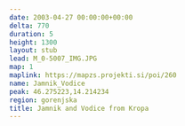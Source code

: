 ```yaml
---
date: 2003-04-27 00:00:00+00:00
delta: 770
duration: 5
height: 1300
layout: stub
lead: M_0-5007_IMG.JPG
map: 1
maplink: https://mapzs.projekti.si/poi/260
name: Jamnik_Vodice
peak: 46.275223,14.214234
region: gorenjska
title: Jamnik and Vodice from Kropa
---
```

